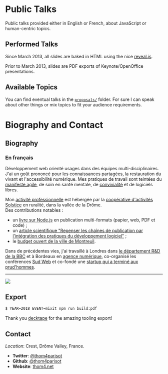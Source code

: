 # Public Talks

Public talks provided either in English or French, about JavaScript or human-centric topics.

## Performed Talks

Since March 2013, all slides are baked in HTML using the nice [reveal.js](https://github.com/hakimel/reveal.js/).

Prior to March 2013, slides are PDF exports of Keynote/OpenOffice presentations.

## Available Topics

You can find eventual talks in the [`proposals/`](proposals) folder. For sure I can speak about other things or mix topics to fit your audience requirements.

# Biography and Contact

## Biography

### En français

Développement web orienté usages dans des équipes multi-disciplinaires.\
J'ai un goût prononcé pour les connaissances partagées, la restauration du vivant et l'accessibilité numérique.
Mes pratiques de travail sont teintées du [manifeste agile](https://manifesteagile.fr/), de soin en santé mentale, de [convivialité](https://fr.wikipedia.org/wiki/Outil_convivial) et de logiciels libres.

Mon [activité professionnelle](https://détour.studio/) est hébergée
par la [coopérative d'activités Solstice](https://solstice.coop/)
en ruralité, dans la vallée de la Drôme.\
Des contributions notables :
- un [livre sur Node.js](https://github.com/thom4parisot/nodebook#readme) en publication multi-formats (papier, web, PDF et code) ;
- un [article scientifique "Repenser les chaînes de publication par l’intégration des pratiques du développement logiciel"](https://shs.cairn.info/revue-sciences-du-design-2018-2-page-45?lang=fr) ;
- le [budget ouvert de la ville de Montreuil](https://www.montreuil.fr/vie-citoyenne/finances-et-marches-publics/explorer-les-comptes-de-la-ville).

Dans de précédentes vies, j'ai travaillé à Londres dans [le département R&D de la BBC](https://www.bbc.co.uk/rd/author/?id=author-people-thomas-parisot) et à Bordeaux en [agence numérique](https://www.clever-age.com/),
co-organisé les conférences [Sud Web](https://sudweb.fr) et
co-fondé une [<span lang=en>startup</span> qui a terminé aux prud'hommes](https://www.youtube.com/watch?v=NVpH1w_aSUk).

----

![]([thomas-parisot.jpg](https://thom4.net/assets/avatar.avif))

## Export

```bash
$ YEAR=2018 EVENT=mixit npm run build:pdf
```

Thank you [decktape](https://github.com/astefanutti/decktape) for the amazing tooling export!

## Contact

*Location*: Crest, Drôme Valley, France.

* **Twitter**: [@thom4parisot](https://twitter.com/thom4parisot)
* **Github**: [@thom4parisot](https://github.com/thom4parisot)
* **Website**: [thom4.net](https://thom4.net)

[bbcrd]: http://www.bbc.co.uk/rd
[sudweb]: https://sudweb.fr/
[photography]: https://thom4.net/photography/
